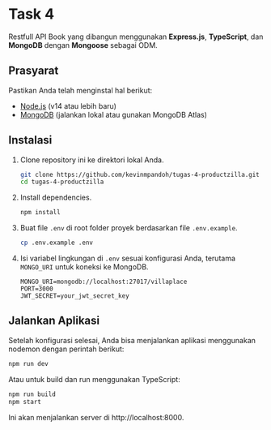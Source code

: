 # Task 4

Restfull API Book yang dibangun menggunakan **Express.js**, **TypeScript**, dan **MongoDB** dengan **Mongoose** sebagai ODM.

## Prasyarat

Pastikan Anda telah menginstal hal berikut:
- [Node.js](https://nodejs.org/) (v14 atau lebih baru)
- [MongoDB](https://www.mongodb.com/) (jalankan lokal atau gunakan MongoDB Atlas)

## Instalasi

1. Clone repository ini ke direktori lokal Anda.

    ```bash
    git clone https://github.com/kevinmpandoh/tugas-4-productzilla.git
    cd tugas-4-productzilla
    ```

2. Install dependencies.

    ```bash
    npm install
    ```

3. Buat file `.env` di root folder proyek berdasarkan file `.env.example`.

    ```bash
    cp .env.example .env
    ```

4. Isi variabel lingkungan di `.env` sesuai konfigurasi Anda, terutama `MONGO_URI` untuk koneksi ke MongoDB.

    ```
    MONGO_URI=mongodb://localhost:27017/villaplace
    PORT=3000
    JWT_SECRET=your_jwt_secret_key
    ```

## Jalankan Aplikasi

Setelah konfigurasi selesai, Anda bisa menjalankan aplikasi menggunakan nodemon dengan perintah berikut:

```bash
npm run dev
```

Atau untuk build dan run menggunakan TypeScript:

```bash
npm run build
npm start
```

Ini akan menjalankan server di http://localhost:8000.